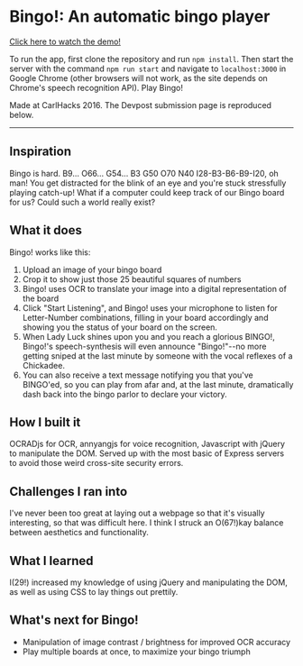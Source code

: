 # Bingo!: An automatic bingo player

[Click here to watch the demo!](https://www.youtube.com/watch?v=xAVjrJYamLQ)

To run the app, first clone the repository and run ``npm install``. Then start the server with the command ``npm run start`` and navigate to ``localhost:3000`` in Google Chrome (other browsers will not work, as the site depends on Chrome's speech recognition API). Play Bingo!

Made at CarlHacks 2016. The Devpost submission page is reproduced below.

---

## Inspiration
Bingo is hard. B9... O66... G54... B3 G50 O70 N40 I28-B3-B6-B9-I20, oh man! You get distracted for the blink of an eye and you're stuck stressfully playing catch-up! What if a computer could keep track of our Bingo board for us? Could such a world really exist?

## What it does
Bingo! works like this:

1. Upload an image of your bingo board
2. Crop it to show just those 25 beautiful squares of numbers
3. Bingo! uses OCR to translate your image into a digital representation of the board
4. Click "Start Listening", and Bingo! uses your microphone to listen for Letter-Number combinations, filling in your board accordingly and showing you the status of your board on the screen.
5. When Lady Luck shines upon you and you reach a glorious BINGO!, Bingo!'s speech-synthesis will even announce "Bingo!"--no more getting sniped at the last minute by someone with the vocal reflexes of a Chickadee. 
6. You can also receive a text message notifying you that you've BINGO'ed, so you can play from afar and, at the last minute, dramatically dash back into the bingo parlor to declare your victory.

## How I built it
OCRADjs for OCR, annyangjs for voice recognition, Javascript with jQuery to manipulate the DOM. Served up with the most basic of Express servers to avoid those weird cross-site security errors.

## Challenges I ran into
I've never been too great at laying out a webpage so that it's visually interesting, so that was difficult here. I think I struck an O(67!)kay balance between aesthetics and functionality.

## What I learned
I(29!) increased my knowledge of using jQuery and manipulating the DOM, as well as using CSS to lay things out prettily.

## What's next for Bingo!
* Manipulation of image contrast / brightness for improved OCR accuracy
* Play multiple boards at once, to maximize your bingo triumph
